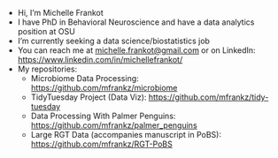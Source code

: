 - Hi, I’m Michelle Frankot
- I have PhD in Behavioral Neuroscience and have a data analytics position at OSU
- I’m currently seeking a data science/biostatistics job 
- You can reach me at michelle.frankot@gmail.com or on LinkedIn: https://www.linkedin.com/in/michellefrankot/
- My repositories: 
  - Microbiome Data Processing: https://github.com/mfrankz/microbiome
  - TidyTuesday Project (Data Viz): https://github.com/mfrankz/tidy-tuesday
  - Data Processing With Palmer Penguins: https://github.com/mfrankz/palmer_penguins
  - Large RGT Data (accompanies manuscript in PoBS): https://github.com/mfrankz/RGT-PoBS


<!---
mfrankz/mfrankz is a ✨ special ✨ repository because its `README.md` (this file) appears on your GitHub profile.
You can click the Preview link to take a look at your changes.
--->
